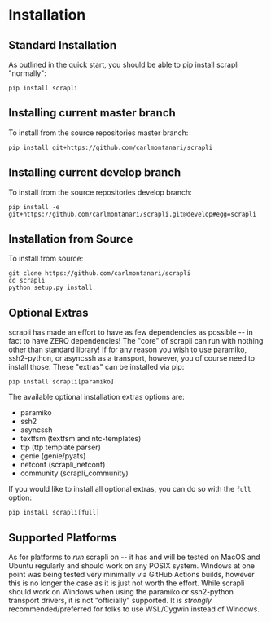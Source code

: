 # Installation


## Standard Installation

As outlined in the quick start, you should be able to pip install scrapli "normally":

```
pip install scrapli
```


## Installing current master branch

To install from the source repositories master branch:

```
pip install git+https://github.com/carlmontanari/scrapli
```


## Installing current develop branch

To install from the source repositories develop branch:

```
pip install -e git+https://github.com/carlmontanari/scrapli.git@develop#egg=scrapli
```


## Installation from Source

To install from source:

```
git clone https://github.com/carlmontanari/scrapli
cd scrapli
python setup.py install
```


## Optional Extras

scrapli has made an effort to have as few dependencies as possible -- in fact to have ZERO dependencies! The "core" of
 scrapli can run with nothing other than standard library! If for any reason you wish to use paramiko, ssh2-python, 
or asyncssh as a transport, however, you of course need to install those. These "extras" can be installed via pip:

```
pip install scrapli[paramiko]
```

The available optional installation extras options are:

- paramiko
- ssh2
- asyncssh  
- textfsm (textfsm and ntc-templates)
- ttp (ttp template parser)  
- genie (genie/pyats)
- netconf (scrapli_netconf)
- community (scrapli_community)


If you would like to install all optional extras, you can do so with the `full` option:

```
pip install scrapli[full]
``` 


## Supported Platforms

As for platforms to *run* scrapli on -- it has and will be tested on MacOS and Ubuntu regularly and should work on any
 POSIX system. Windows at one point was being tested very minimally via GitHub Actions builds, however this is no
  longer the case as it is just not worth the effort. While scrapli should work on Windows when using the paramiko or
   ssh2-python transport drivers, it is not "officially" supported. It is *strongly* recommended/preferred for folks
    to use WSL/Cygwin instead of Windows.
